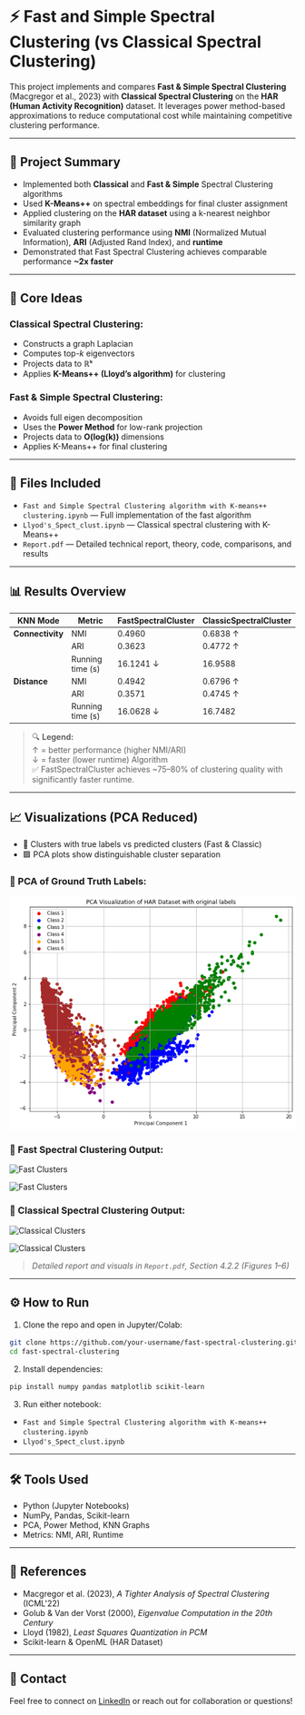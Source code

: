 # ⚡ Fast and Simple Spectral Clustering (vs Classical Spectral Clustering)

This project implements and compares **Fast & Simple Spectral Clustering** (Macgregor et al., 2023) with **Classical Spectral Clustering** on the **HAR (Human Activity Recognition)** dataset. It leverages power method-based approximations to reduce computational cost while maintaining competitive clustering performance.

---

## 🚀 Project Summary

- Implemented both **Classical** and **Fast & Simple** Spectral Clustering algorithms
- Used **K-Means++** on spectral embeddings for final cluster assignment
- Applied clustering on the **HAR dataset** using a k-nearest neighbor similarity graph
- Evaluated clustering performance using **NMI** (Normalized Mutual Information), **ARI** (Adjusted Rand Index), and **runtime**
- Demonstrated that Fast Spectral Clustering achieves comparable performance **~2x faster**

---

## 🧠 Core Ideas

### Classical Spectral Clustering:
- Constructs a graph Laplacian
- Computes top-*k* eigenvectors
- Projects data to ℝᵏ
- Applies **K-Means++ (Lloyd’s algorithm)** for clustering

### Fast & Simple Spectral Clustering:
- Avoids full eigen decomposition
- Uses the **Power Method** for low-rank projection
- Projects data to **O(log(k))** dimensions
- Applies K-Means++ for final clustering

---

## 📂 Files Included

- `Fast and Simple Spectral Clustering algorithm with K-means++ clustering.ipynb` — Full implementation of the fast algorithm
- `Llyod's_Spect_clust.ipynb` — Classical spectral clustering with K-Means++
- `Report.pdf` — Detailed technical report, theory, code, comparisons, and results

---

## 📊 Results Overview

| **KNN Mode**     | **Metric**       | **FastSpectralCluster** | **ClassicSpectralCluster** |
|------------------|------------------|--------------------------|-----------------------------|
| **Connectivity** | NMI              | 0.4960                   | 0.6838 ↑                    |
|                  | ARI              | 0.3623                   | 0.4772 ↑                    |
|                  | Running time (s) | 16.1241 ↓                | 16.9588                     |
| **Distance**     | NMI              | 0.4942                   | 0.6796 ↑                    |
|                  | ARI              | 0.3571                   | 0.4745 ↑                    |
|                  | Running time (s) | 16.0628 ↓                | 16.7482                     |

> 🔍 **Legend:**  
> ↑ = better performance (higher NMI/ARI)  
> ↓ = faster (lower runtime) Algorithm         
> ✅ FastSpectralCluster achieves ~75–80% of clustering quality with significantly faster runtime.

---

## 📈 Visualizations (PCA Reduced)

- 📌 Clusters with true labels vs predicted clusters (Fast & Classic)
- 🟪 PCA plots show distinguishable cluster separation

### 📌 PCA of Ground Truth Labels:

![PCA True Labels](./images/download.png)

### 📌 Fast Spectral Clustering Output:

![Fast Clusters](./images/download(1).png)

![Fast Clusters](./images/download(3).png)

### 📌 Classical Spectral Clustering Output:

![Classical Clusters](./images/download(5).png)

![Classical Clusters](./images/download(7).png)

> *Detailed report and visuals in `Report.pdf`, Section 4.2.2 (Figures 1–6)*

---

## ⚙️ How to Run

1. Clone the repo and open in Jupyter/Colab:
```bash
git clone https://github.com/your-username/fast-spectral-clustering.git
cd fast-spectral-clustering
```

2. Install dependencies:
```bash
pip install numpy pandas matplotlib scikit-learn
```

3. Run either notebook:
- `Fast and Simple Spectral Clustering algorithm with K-means++ clustering.ipynb`
- `Llyod's_Spect_clust.ipynb`

---

## 🛠 Tools Used

- Python (Jupyter Notebooks)
- NumPy, Pandas, Scikit-learn
- PCA, Power Method, KNN Graphs
- Metrics: NMI, ARI, Runtime

---

## 📘 References

- Macgregor et al. (2023), *A Tighter Analysis of Spectral Clustering* (ICML'22)  
- Golub & Van der Vorst (2000), *Eigenvalue Computation in the 20th Century*  
- Lloyd (1982), *Least Squares Quantization in PCM*  
- Scikit-learn & OpenML (HAR Dataset)

---

## 📩 Contact

Feel free to connect on [LinkedIn](https://www.linkedin.com/in/prannoy-k/) or reach out for collaboration or questions!
